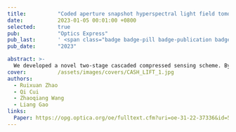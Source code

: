 ```yaml
---
title:          "Coded aperture snapshot hyperspectral light field tomography"
date:           2023-01-05 00:01:00 +0800
selected:       true
pub:            "Optics Express"
pub_last:       ' <span class="badge badge-pill badge-publication badge-success">Editors Pick</span>'' <span class="badge badge-pill badge-publication badge-danger">Optica Image of week</span>'
pub_date:       "2023"

abstract: >-
  We developed a novel two-stage cascaded compressed sensing scheme. By appropriately distributing the computation load to each stage, this method utilizes the compressibility of natural scenes in multiple domains, reducing the ill-posed nature of datacube recovery and achieving enhanced spatial resolution, suppressed aliasing artifacts, and improved spectral fidelity. Our approach efficiently records a five-dimensional (5D) plenoptic function in a single snapshot. 
cover:          /assets/images/covers/CASH_LIFT_1.jpg
authors:
  - Ruixuan Zhao
  - Qi Cui
  - Zhaoqiang Wang
  - Liang Gao
links:
  Paper: https://opg.optica.org/oe/fulltext.cfm?uri=oe-31-22-37336&id=541008
---
```

